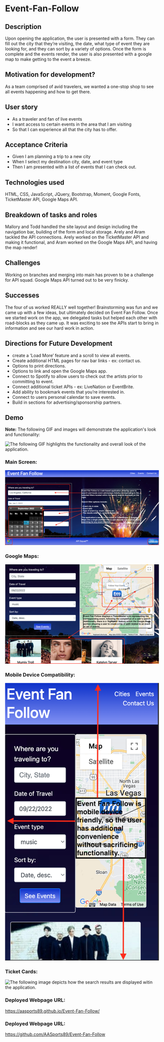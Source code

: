 # Event-Fan-Follow

## Description 
Upon opening the application, the user is presented with a form. They can fill out the city that they’re visiting, the date, what type of event they are looking for, and they can sort by a variety of options. Once the form is complete and the events render, the user is also presented with a google map to make getting to the event a breeze.  

## Motivation for development? 
As a team comprised of avid travelers, we wanted a one-stop shop to see all events happening and how to get there. 

## User story 
- As a traveler and fan of live events
- I want access to certain events in the area that I am visiting
- So that I can experience all that the city has to offer.
## Acceptance Criteria 
- Given I am planning a trip to a new city
- When I select my destination city, date, and event type
- Then I am presented with a list of events that I can check out. 

## Technologies used 
HTML, CSS, JavaScript, JQuery, Bootstrap, Moment, Google Fonts, TicketMaster API, Google Maps API.

## Breakdown of tasks and roles 
Mallory and Todd handled the site layout and design including the navigation bar, building of the form and local storage. Arely and Aram tackled the API connections. Arely worked on the TicketMaster API and making it functional, and Aram worked on the Google Maps API, and having the map render! 

## Challenges 
Working on branches and merging into main has proven to be a challenge for API squad. Google Maps API turned out to be very finicky. 

## Successes 
The four of us worked REALLY well together! Brainstorming was fun and we came up with a few ideas, but ultimately decided on Event Fan Follow. Once we started work on the app, we delegated tasks but helped each other with road-blocks as they came up. It was exciting to see the APIs start to bring in information and see our hard work in action.

## Directions for Future Development
- create a ‘Load More’ feature and a scroll to view all events. 
- Create additional HTML pages for nav bar links - ex: contact us.  
- Options to print directions.
- Options to link and open the Google Maps app.
- Connect to Spotify to allow users to check out the artists prior to committing to event.
- Connect additional ticket APIs - ex: LiveNation or EventBrite.
- Add ability to bookmark events that you’re interested in.
- Connect to users personal calendar to save events.  
- Build in sections for advertising/sponsorship partners.

## Demo

**Note:** The following GIF and images will demonstrate the application's look and functionality:

![The following GIF highlights the functionality and overall look of the application.](./assets/images/event-fan-follow.gif)


### Main Screen:

![The following image highlights the main screen of the application.](./assets/images/mapg.jpg)


### Google Maps:

![The following image highlights the Google Maps feature of the application.](./assets/images/pgm.jpg)


### Mobile Device Compatibility:

![The following image depicts the mobile device compatibility of the application.](./assets/images/pgmb.jpg)


### Ticket Cards:

![The following image depicts how the search results are displayed witin the application.](./assets/images/pgtk.jpg)


### Deployed Webpage URL:
https://aasports89.github.io/Event-Fan-Follow/

### Deployed Webpage URL:
https://github.com/AASports89/Event-Fan-Follow
